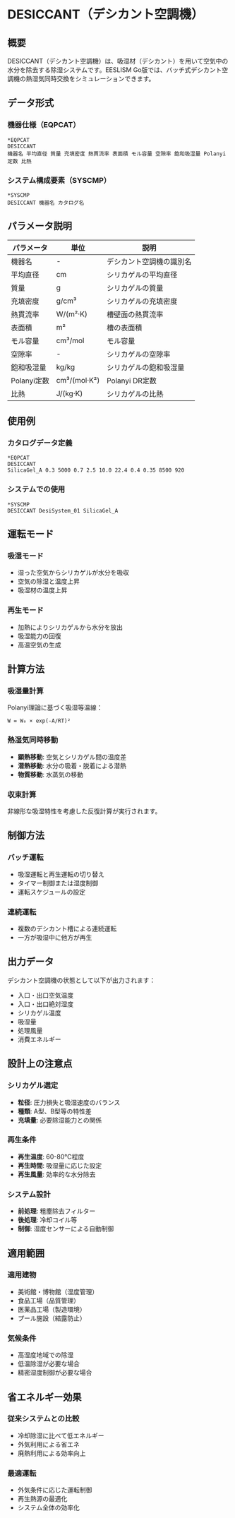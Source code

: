 # DESICCANT（デシカント空調機）

## 概要
DESICCANT（デシカント空調機）は、吸湿材（デシカント）を用いて空気中の水分を除去する除湿システムです。EESLISM Go版では、バッチ式デシカント空調機の熱湿気同時交換をシミュレーションできます。

## データ形式

### 機器仕様（EQPCAT）
```
*EQPCAT
DESICCANT
機器名 平均直径 質量 充填密度 熱貫流率 表面積 モル容量 空隙率 飽和吸湿量 Polanyi定数 比熱
```

### システム構成要素（SYSCMP）
```
*SYSCMP
DESICCANT 機器名 カタログ名
```

## パラメータ説明

| パラメータ | 単位 | 説明 |
|------------|------|------|
| 機器名 | - | デシカント空調機の識別名 |
| 平均直径 | cm | シリカゲルの平均直径 |
| 質量 | g | シリカゲルの質量 |
| 充填密度 | g/cm³ | シリカゲルの充填密度 |
| 熱貫流率 | W/(m²·K) | 槽壁面の熱貫流率 |
| 表面積 | m² | 槽の表面積 |
| モル容量 | cm³/mol | モル容量 |
| 空隙率 | - | シリカゲルの空隙率 |
| 飽和吸湿量 | kg/kg | シリカゲルの飽和吸湿量 |
| Polanyi定数 | cm³/(mol·K²) | Polanyi DR定数 |
| 比熱 | J/(kg·K) | シリカゲルの比熱 |

## 使用例

### カタログデータ定義
```
*EQPCAT
DESICCANT
SilicaGel_A 0.3 5000 0.7 2.5 10.0 22.4 0.4 0.35 8500 920
```

### システムでの使用
```
*SYSCMP
DESICCANT DesiSystem_01 SilicaGel_A
```

## 運転モード

### 吸湿モード
- 湿った空気からシリカゲルが水分を吸収
- 空気の除湿と温度上昇
- 吸湿材の温度上昇

### 再生モード
- 加熱によりシリカゲルから水分を放出
- 吸湿能力の回復
- 高温空気の生成

## 計算方法

### 吸湿量計算
Polanyi理論に基づく吸湿等温線：
```
W = W₀ × exp(-A/RT)²
```

### 熱湿気同時移動
- **顕熱移動**: 空気とシリカゲル間の温度差
- **潜熱移動**: 水分の吸着・脱着による潜熱
- **物質移動**: 水蒸気の移動

### 収束計算
非線形な吸湿特性を考慮した反復計算が実行されます。

## 制御方法

### バッチ運転
- 吸湿運転と再生運転の切り替え
- タイマー制御または湿度制御
- 運転スケジュールの設定

### 連続運転
- 複数のデシカント槽による連続運転
- 一方が吸湿中に他方が再生

## 出力データ

デシカント空調機の状態として以下が出力されます：
- 入口・出口空気温度
- 入口・出口絶対湿度
- シリカゲル温度
- 吸湿量
- 処理風量
- 消費エネルギー

## 設計上の注意点

### シリカゲル選定
- **粒径**: 圧力損失と吸湿速度のバランス
- **種類**: A型、B型等の特性差
- **充填量**: 必要除湿能力との関係

### 再生条件
- **再生温度**: 60-80℃程度
- **再生時間**: 吸湿量に応じた設定
- **再生風量**: 効率的な水分除去

### システム設計
- **前処理**: 粗塵除去フィルター
- **後処理**: 冷却コイル等
- **制御**: 湿度センサーによる自動制御

## 適用範囲

### 適用建物
- 美術館・博物館（湿度管理）
- 食品工場（品質管理）
- 医薬品工場（製造環境）
- プール施設（結露防止）

### 気候条件
- 高湿度地域での除湿
- 低温除湿が必要な場合
- 精密湿度制御が必要な場合

## 省エネルギー効果

### 従来システムとの比較
- 冷却除湿に比べて低エネルギー
- 外気利用による省エネ
- 廃熱利用による効率向上

### 最適運転
- 外気条件に応じた運転制御
- 再生熱源の最適化
- システム全体の効率化